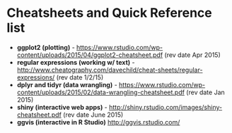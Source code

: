 # Cheatsheets and Quick Reference list

- **ggplot2 (plotting)** - https://www.rstudio.com/wp-content/uploads/2015/04/ggplot2-cheatsheet.pdf (rev date Apr 2015)
- **regular expressions (working w/ text)** - http://www.cheatography.com/davechild/cheat-sheets/regular-expressions/ (rev date 1/2/15)
- **dplyr and tidyr (data wrangling)** - https://www.rstudio.com/wp-content/uploads/2015/02/data-wrangling-cheatsheet.pdf (rev date Jan 2015)
- **shiny (interactive web apps)** - http://shiny.rstudio.com/images/shiny-cheatsheet.pdf (rev date June 2015)
- **ggvis (interactive in R Studio)** http://ggvis.rstudio.com/
